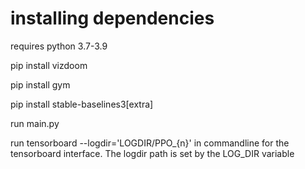 # installing dependencies

requires python 3.7-3.9

pip install vizdoom

pip install gym

pip install stable-baselines3[extra]

run main.py

run tensorboard --logdir='LOGDIR/PPO_{n}' in commandline for
the tensorboard interface. The logdir path is set by the LOG_DIR variable
